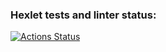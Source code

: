 ### Hexlet tests and linter status:
[![Actions Status](https://github.com/sergei-tiutriumov/python-project-49/actions/workflows/hexlet-check.yml/badge.svg)](https://github.com/sergei-tiutriumov/python-project-49/actions)